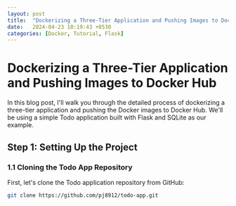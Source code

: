 ```yaml
---
layout: post
title:  "Dockerizing a Three-Tier Application and Pushing Images to Docker Hub"
date:   2024-04-23 10:19:43 +0530
categories: [Docker, Tutorial, Flask]
---
```


# Dockerizing a Three-Tier Application and Pushing Images to Docker Hub

In this blog post, I'll walk you through the detailed process of dockerizing a three-tier application and pushing the Docker images to Docker Hub. We'll be using a simple Todo application built with Flask and SQLite as our example.

## Step 1: Setting Up the Project

### 1.1 Cloning the Todo App Repository
First, let's clone the Todo application repository from GitHub:

```bash
git clone https://github.com/pj8912/todo-app.git
```